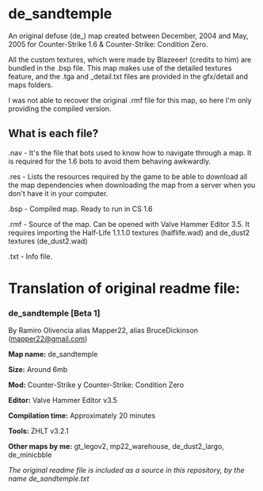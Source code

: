 # de_sandtemple
An original defuse (de_) map created between December, 2004 and May, 2005 for Counter-Strike 1.6 & Counter-Strike: Condition Zero.

All the custom textures, which were made by Blazeeer! (credits to him) are bundled in the .bsp file. This map makes use of the detailed textures feature, and the .tga and _detail.txt files are provided in the gfx/detail and maps folders.

I was not able to recover the original .rmf file for this map, so here I'm only providing the compiled version.

## What is each file?

.nav - It's the file that bots used to know how to navigate through a map. It is required for the 1.6 bots to avoid them behaving awkwardly.

.res - Lists the resources required by the game to be able to download all the map dependencies when downloading the map from a server when you don't have it in your computer.

.bsp - Compiled map. Ready to run in CS 1.6

.rmf - Source of the map. Can be opened with Valve Hammer Editor 3.5. It requires importing the Half-Life 1.1.1.0 textures (halflife.wad) and de_dust2 textures (de_dust2.wad)

.txt - Info file.

# Translation of original readme file:
### de_sandtemple [Beta 1]

By Ramiro Olivencia alias Mapper22, alias BruceDickinson (mapper22@gmail.com)

**Map name:**   	de_sandtemple

**Size:**			Around 6mb

**Mod:**			Counter-Strike y Counter-Strike: Condition Zero
	
**Editor:**			Valve Hammer Editor v3.5

**Compilation time:** 	Approximately 20 minutes

**Tools:** 			ZHLT v3.2.1

**Other maps by me:**	gt_legov2, mp22_warehouse, de_dust2_largo, de_minicbble

_The original readme file is included as a source in this repository, by the name de_sandtemple.txt_
